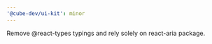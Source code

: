 ```yaml
---
'@cube-dev/ui-kit': minor
---
```


Remove @react-types typings and rely solely on react-aria package.
